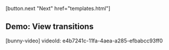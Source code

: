 
[button.next "Next" href="templates.html"]

## Demo: View transitions

[bunny-video]
  videoId: e4b7241c-11fa-4aea-a285-efbabcc93ff0
